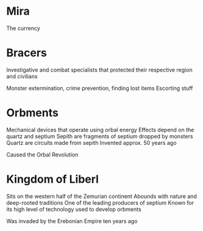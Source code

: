 


# Mira
The currency

# Bracers
Investigative and combat specialists that protected their respective
region and civilians

Monster extermination, crime prevention, finding lost items
Escorting stuff

# Orbments
Mechanical devices that operate using
orbal energy
Effects depend on the quartz and septium
Sepith are fragments of septium dropped by monsters
Quartz are circuits made from sepith
Invented approx. 50 years ago

Caused the Orbal Revolution


# Kingdom of Liberl
Sits on the western half of the Zemurian continent
Abounds with nature and deep-rooted traditions
One of the leading producers of septium
Known for its high level of technology used to develop orbments

Was invaded by the Erebonian Empire ten years ago